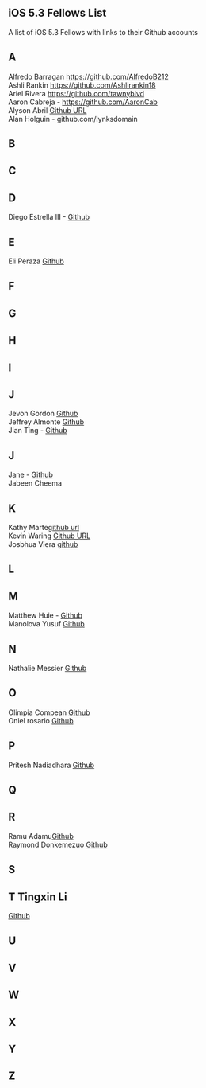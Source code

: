## iOS 5.3 Fellows List

A list of iOS 5.3 Fellows with links to their Github accounts

## A 

Alfredo Barragan https://github.com/AlfredoB212  
Ashli Rankin https://github.com/Ashlirankin18  
Ariel Rivera https://github.com/tawnyblvd  
Aaron Cabreja - https://github.com/AaronCab  
Alyson Abril [Github URL](https://github.com/alysonabril)  
Alan Holguin - github.com/lynksdomain  

## B 

## C

## D

Diego Estrella III - [Github](github.com/destrella3)  

## E 

Eli Peraza [Github](https://github.com/EliPeraza)  

## F

## G

## H 

## I 

## J

Jevon Gordon [Github](https://github.com/iosdevtrainee/)  
Jeffrey Almonte [Github](https://github.com/jalmonte83)   
Jian Ting - [Github](https://github.com/JianTing-Li)   

## J 

Jane - [Github](https://github.com/janezhu1618)    
Jabeen Cheema  

## K 

Kathy Marte[github url](https://github.com/Marte14)  
Kevin Waring [Github URL](https://github.com/kwaring3)  
Josbhua Viera [github](https://github.com/JoshuaViera)  

## L

## M

Matthew Huie -  [Github](https://github.com/MattHuie)  
Manolova Yusuf  [Github](https://github.com/manolovayusuf)  

## N

Nathalie Messier [Github](github.com/natmess)    

## O  
Olimpia Compean [Github](https://github.com/Olimpia1988)   
Oniel rosario [Github](https://github.com/onielrosario)  

## P 

Pritesh Nadiadhara [Github](https://github.com/PNadiadhara)

## Q
 
## R

Ramu Adamu[Github](https://github.com/ramuadamu/)  
Raymond Donkemezuo [Github](https://github.com/Donkemezuo/)  
 
## S 

## T Tingxin Li 

[Github](https://github.com/vaslee)  

## U

## V

## W

## X

## Y

## Z

